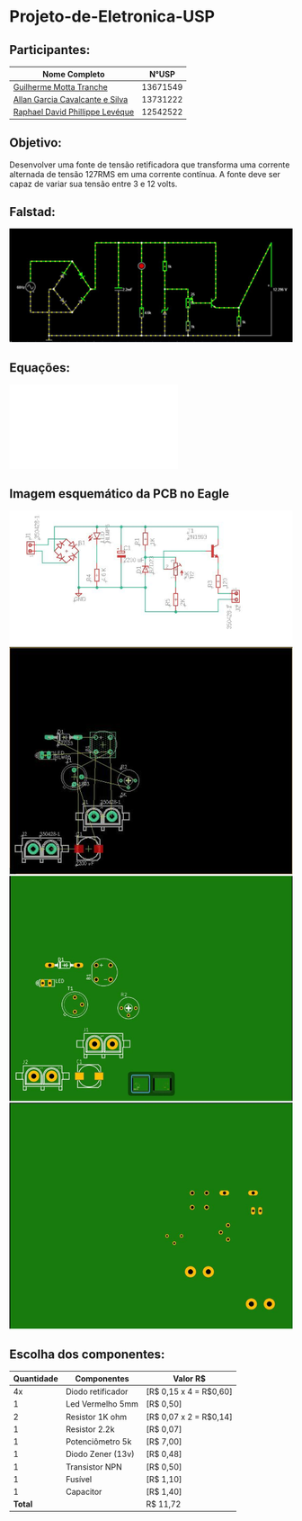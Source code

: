# Projeto-de-Eletronica-USP
## Participantes:
| **Nome Completo**              | **N°USP**|
|--------------------------------|----------|
| [Guilherme Motta Tranche](https://github.com/Tranche-001)               | 13671549 |
| [Allan Garcia Cavalcante e Silva](https://github.com/rinderomna)         | 13731222 | 
| [Raphael David Phillippe Levéque](https://github.com/raphaelleveque)| 12542522 |


## Objetivo:
Desenvolver uma fonte de tensão retificadora que transforma uma corrente alternada de tensão 127RMS em uma corrente contínua.
A fonte deve ser capaz de variar sua tensão entre 3 e 12 volts.

## Falstad:
![Diagrama da fonte no Falstad](imagens/falstad.jpg "Diagrama da fonte no software Falstad")

## Equações:
![Equações da Fonte.](Fonte_do_Simon.pdf "Equações da Fonte.")


## Imagem esquemático da PCB no Eagle
![Diagrama da fonte no Eagle](imagens/Eagle1.jpg "Diagrama da fonte no software Eagle")
![Diagrama da fonte no Eagle](imagens/Eagle2.jpg "Diagrama da fonte no software Eagle")
![Diagrama da fonte no Eagle](imagens/Eagle3.jpg "Diagrama da fonte no software Eagle")
![Diagrama da fonte no Eagle](imagens/Eagle4.jpg "Diagrama da fonte no software Eagle")

## Escolha dos componentes:
| Quantidade | Componentes        | Valor R$ |
|------------|--------------------|----------|
| 4x         | Diodo retificador  | [R$ 0,15  x  4 = R$0,60]|
| 1          | Led Vermelho 5mm   | [R$ 0,50] |
| 2          | Resistor 1K ohm    | [R$ 0,07 x 2 = R$0,14]|
| 1          | Resistor 2.2k      | [R$ 0,07]|
| 1          | Potenciômetro  5k  | [R$ 7,00]|
| 1          | Diodo Zener (13v)  | [R$ 0,48]|
| 1          | Transistor NPN     | [R$ 0,50]|
| 1          | Fusível            | [R$ 1,10]|
| 1          | Capacitor          | [R$ 1,40]|
| **Total**  |                    |  R$ 11,72|




